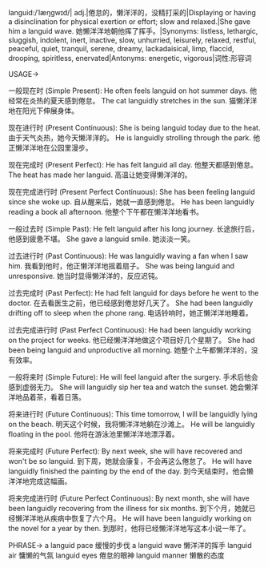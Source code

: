 languid:/ˈlæŋɡwɪd/| adj.|倦怠的，懒洋洋的，没精打采的|Displaying or having a disinclination for physical exertion or effort; slow and relaxed.|She gave him a languid wave. 她懒洋洋地朝他挥了挥手。|Synonyms: listless, lethargic, sluggish, indolent, inert, inactive, slow, unhurried, leisurely, relaxed, restful, peaceful, quiet, tranquil, serene, dreamy, lackadaisical, limp, flaccid, drooping, spiritless, enervated|Antonyms: energetic, vigorous|词性:形容词

USAGE->

一般现在时 (Simple Present):
He often feels languid on hot summer days.  他经常在炎热的夏天感到倦怠。
The cat languidly stretches in the sun. 猫懒洋洋地在阳光下伸展身体。


现在进行时 (Present Continuous):
She is being languid today due to the heat. 由于天气炎热，她今天懒洋洋的。
He is languidly strolling through the park. 他正懒洋洋地在公园里漫步。


现在完成时 (Present Perfect):
He has felt languid all day. 他整天都感到倦怠。
The heat has made her languid.  高温让她变得懒洋洋的。


现在完成进行时 (Present Perfect Continuous):
She has been feeling languid since she woke up.  自从醒来后，她就一直感到倦怠。
He has been languidly reading a book all afternoon. 他整个下午都在懒洋洋地看书。


一般过去时 (Simple Past):
He felt languid after his long journey. 长途旅行后，他感到疲惫不堪。
She gave a languid smile. 她淡淡一笑。


过去进行时 (Past Continuous):
He was languidly waving a fan when I saw him. 我看到他时，他正懒洋洋地摇着扇子。
She was being languid and unresponsive. 她当时显得懒洋洋的，反应迟钝。


过去完成时 (Past Perfect):
He had felt languid for days before he went to the doctor. 在去看医生之前，他已经感到倦怠好几天了。
She had been languidly drifting off to sleep when the phone rang. 电话铃响时，她正懒洋洋地睡着。


过去完成进行时 (Past Perfect Continuous):
He had been languidly working on the project for weeks. 他已经懒洋洋地做这个项目好几个星期了。
She had been being languid and unproductive all morning. 她整个上午都懒洋洋的，没有效率。


一般将来时 (Simple Future):
He will feel languid after the surgery. 手术后他会感到虚弱无力。
She will languidly sip her tea and watch the sunset. 她会懒洋洋地品着茶，看着日落。


将来进行时 (Future Continuous):
This time tomorrow, I will be languidly lying on the beach. 明天这个时候，我将懒洋洋地躺在沙滩上。
He will be languidly floating in the pool. 他将在游泳池里懒洋洋地漂浮着。


将来完成时 (Future Perfect):
By next week, she will have recovered and won't be so languid. 到下周，她就会康复，不会再这么倦怠了。
He will have languidly finished the painting by the end of the day. 到今天结束时，他会懒洋洋地完成这幅画。


将来完成进行时 (Future Perfect Continuous):
By next month, she will have been languidly recovering from the illness for six months. 到下个月，她就已经懒洋洋地从疾病中恢复了六个月。
He will have been languidly working on the novel for a year by then. 到那时，他将已经懒洋洋地写这本小说一年了。


PHRASE->
a languid pace  缓慢的步伐
a languid wave  懒洋洋的挥手
languid air  慵懒的气氛
languid eyes  倦怠的眼神
languid manner  懒散的态度

